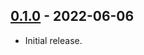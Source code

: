 ## [0.1.0] - 2022-06-06

- Initial release.

[0.1.0]: https://github.com/jaredhanson/passport-webauthn/releases/tag/v0.1.0
